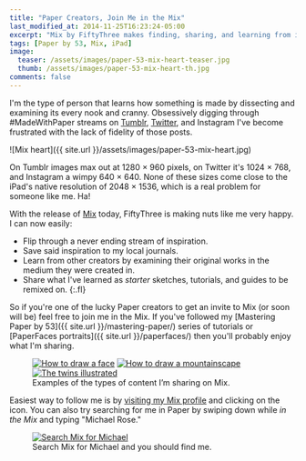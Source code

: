 ```yaml
---
title: "Paper Creators, Join Me in the Mix"
last_modified_at: 2014-11-25T16:23:24-05:00
excerpt: "Mix by FiftyThree makes finding, sharing, and learning from inspiring Paper creators easy and fun."
tags: [Paper by 53, Mix, iPad]
image:
  teaser: /assets/images/paper-53-mix-heart-teaser.jpg
  thumb: /assets/images/paper-53-mix-heart-th.jpg
comments: false
---
```


I'm the type of person that learns how something is made by dissecting and examining its every nook and cranny. Obsessively digging through #MadeWithPaper streams on [Tumblr](https://www.tumblr.com/search/madewithpaper), [Twitter](https://twitter.com/search?q=%23MadeWithPaper&src=typd), and Instagram I've become frustrated with the lack of fidelity of those posts.

![Mix heart]({{ site.url }}/assets/images/paper-53-mix-heart.jpg)

On Tumblr images max out at 1280 × 960 pixels, on Twitter it's 1024 × 768, and Instagram a wimpy 640 × 640. None of these sizes come close to the iPad's native resolution of 2048 × 1536, which is a real problem for someone like me. Ha!

With the release of [Mix](http://mix.fiftythree.com) today, FiftyThree is making nuts like me very happy. I can now easily:

* Flip through a never ending stream of inspiration.
* Save said inspiration to my local journals.
* Learn from other creators by examining their original works in the medium they were created in.
* Share what I've learned as *starter* sketches, tutorials, and guides to be remixed on.
{:.fl}

So if you're one of the lucky Paper creators to get an invite to Mix (or soon will be) feel free to join me in the Mix. If you've followed my [Mastering Paper by 53]({{ site.url }}/mastering-paper/) series of tutorials or [PaperFaces portraits]({{ site.url }}/paperfaces/) then you'll probably enjoy what I'm sharing.

<figure class="third">
	<a href="https://mix.fiftythree.com/11098-Michael-Rose/42082"><img src="{{ site.url }}/assets/images/paper-53-mix-faces.jpg" alt="How to draw a face"></a>
	<a href="https://mix.fiftythree.com/11098-Michael-Rose/35882"><img src="{{ site.url }}/assets/images/paper-53-mix-mountain.jpg" alt="How to draw a mountainscape"></a>
	<a href="https://mix.fiftythree.com/11098-Michael-Rose/42074"><img src="{{ site.url }}/assets/images/paper-53-mix-twins.jpg" alt="The twins illustrated"></a>
	<figcaption>Examples of the types of content I’m sharing on Mix.</figcaption>
</figure>

Easiest way to follow me is by [visiting my Mix profile](https://mix.fiftythree.com/11098-Michael-Rose) and clicking on the <i class="fa fa-plus-circle"></i> icon. You can also try searching for me in Paper by swiping down while *in the Mix* and typing "Michael Rose."

<figure>
	<a href="https://mix.fiftythree.com/11098-Michael-Rose"><img src="{{ site.url }}/assets/images/paper-53-mix-search-michael.jpg" alt="Search Mix for Michael"></a>
	<figcaption>Search Mix for Michael and you should find me.</figcaption>
</figure>
